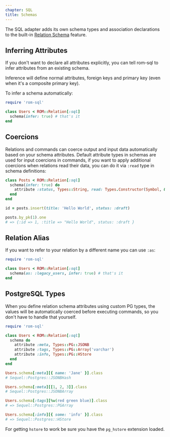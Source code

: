 ```yaml
---
chapter: SQL
title: Schemas
---
```


The SQL adapter adds its own schema types and association declarations to the
built-in [Relation Schema](/learn/core/5.2/schemas) feature.

## Inferring Attributes

If you don't want to declare all attributes explicitly, you can tell rom-sql to
infer attributes from an existing schema.

Inference will define normal attributes, foreign keys and primary key (even when
it's a composite primary key).

To infer a schema automatically:

``` ruby
require 'rom-sql'

class Users < ROM::Relation[:sql]
  schema(infer: true) # that's it
end
```

## Coercions

Relations and commands can coerce output and input data automatically based on your schema attributes.
Default attribute types in schemas are used for input coercions in commands, if you want to apply additional
coercions when relations read their data, you can do it via `:read` type in schema definitions:

``` ruby
class Posts < ROM::Relation[:sql]
  schema(infer: true) do
    attribute :status, Types::String, read: Types.Constructor(Symbol, &:to_sym)
  end
end

id = posts.insert(title: 'Hello World', status: :draft)

posts.by_pk(1).one
# => {:id => 1, :title => "Hello World", status: :draft }
```

## Relation Alias

If you want to refer to your relation by a different name you can use `:as`:

```ruby
require 'rom-sql'

class Users < ROM::Relation[:sql]
  schema(as: :legacy_users, infer: true) # that's it
end
```

## PostgreSQL Types

When you define relation schema attributes using custom PG types, the values
will be automatically coerced before executing commands, so you don't have to
handle that yourself.

``` ruby
require 'rom-sql'

class Users < ROM::Relation[:sql]
  schema do
    attribute :meta, Types::PG::JSONB
    attribute :tags, Types::PG::Array('varchar')
    attribute :info, Types::PG::HStore
  end
end

Users.schema[:meta][{ name: 'Jane' }].class
# Sequel::Postgres::JSONBHash

Users.schema[:meta][[1, 2, 3]].class
# Sequel::Postgres::JSONBArray

Users.schema[:tags][%w(red green blue)].class
# => Sequel::Postgres::PGArray

Users.schema[:info][{ some: 'info' }].class
# => Sequel::Postgres::HStore
```

For getting `hstore` to work be sure you have the `pg_hstore` extension loaded.
